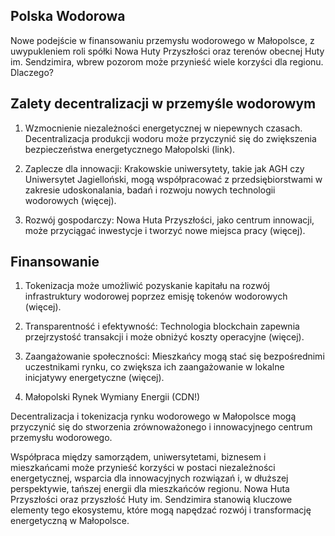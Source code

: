 ## Polska Wodorowa

Nowe podejście w finansowaniu przemysłu wodorowego w Małopolsce, z uwypukleniem roli spółki Nowa Huty Przyszłości oraz terenów obecnej Huty im. Sendzimira, wbrew pozorom może przynieść wiele korzyści dla regionu. Dlaczego?

## Zalety decentralizacji w przemyśle wodorowym

1. Wzmocnienie niezależności energetycznej w niepewnych czasach. Decentralizacja produkcji wodoru może przyczynić się do zwiększenia bezpieczeństwa energetycznego Małopolski (link).

2. Zaplecze dla innowacji: Krakowskie uniwersytety, takie jak AGH czy Uniwersytet Jagielloński, mogą współpracować z przedsiębiorstwami w zakresie udoskonalania, badań i rozwoju nowych technologii wodorowych (więcej).

3. Rozwój gospodarczy: Nowa Huta Przyszłości, jako centrum innowacji, może przyciągać inwestycje i tworzyć nowe miejsca pracy (więcej).

## Finansowanie

1. Tokenizacja może umożliwić pozyskanie kapitału na rozwój infrastruktury wodorowej poprzez emisję tokenów wodorowych (więcej).

2. Transparentność i efektywność: Technologia blockchain zapewnia przejrzystość transakcji i może obniżyć koszty operacyjne (więcej).

3. Zaangażowanie społeczności: Mieszkańcy mogą stać się bezpośrednimi uczestnikami rynku, co zwiększa ich zaangażowanie w lokalne inicjatywy energetyczne (więcej).

4. Małopolski Rynek Wymiany Energii (CDN!)

Decentralizacja i tokenizacja rynku wodorowego w Małopolsce mogą przyczynić się do stworzenia zrównoważonego i innowacyjnego centrum przemysłu wodorowego. 

Współpraca między samorządem, uniwersytetami, biznesem i mieszkańcami może przynieść korzyści w postaci niezależności energetycznej, wsparcia dla innowacyjnych rozwiązań i, w dłuższej perspektywie, tańszej energii dla mieszkańców regionu. Nowa Huta Przyszłości oraz przyszłość Huty im. Sendzimira stanowią kluczowe elementy tego ekosystemu, które mogą napędzać rozwój i transformację energetyczną w Małopolsce.